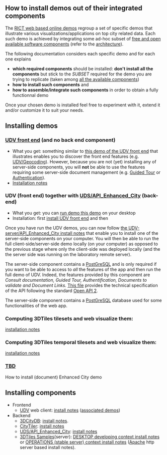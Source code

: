 ## How to install demos out of their integrated components<a name="top"></a>
The [RICT web based online demos](http://rict.liris.cnrs.fr/index.html) regroup a set of specific demos that illustrate various visualizations/applications on top city related data. Each such demo is achieved by integrating some ad-hoc subset of [free and open available software components](../Doc/Devel/Architecture/Components.md) (refer to the [architecture](../Doc/Devel/Architecture/Readme.md)).

The following documentation considers each specific demo and for each one explains
  - **which required components** should be installed: **don't install all the components** but stick to the _SUBSET_ required for the demo you are trying to replicate (taken among [all the available components](../Doc/Devel/Architecture/Components.md))
  - **how to install such components** and
  - **how to assemble/integrate such components** in order to obtain a fully functionnal demo

Once your chosen demo is installed feel free to experiment with it, extend it and/or customize it to suit your needs.

## Installing demos
### <a name="install-demo-udv-front-end"></a>[UDV front end](../Doc/Devel/Architecture/Components.md#ComponentUDV) (and no back end component)
 * What you get: something similar to [this demo of the UDV front end](http://rict.liris.cnrs.fr/UDVDemo/UDV/UDV-Core/examples/DemoFull/Demo.html) that illustrates enables you to discover the front end features (e.g. [UDV/Geocoding](../Doc/Devel/Architecture/Components.md#ComponentUDVGeocoding)). However, because you are not (yet) installing any of server-side components, you will **not** be able to use the features requiring some server-side document management (e.g. [Guided Tour](../Doc/Devel/Architecture/Components.md#ComponentUDVGuidedTour) or [Authentication](./Doc/Devel/Architecture/Components.md#ComponentUDVAuthentication)).
  * [Installation notes](https://github.com/MEPP-team/UDV/blob/master/install.md)
  
### UDV (front end) together with [UDS/API_Enhanced_City](../Doc/Devel/Architecture/Components.md#ComponentUDSAPIEnhancedCity) (back-end)
 * What you get: you can [run demo this demo](http://rict.liris.cnrs.fr/UDVDemo/UDV/UDV-Core/examples/DemoFull/Demo.html) on your desktop
 * Installation: first [install UDV front end](#install-demo-udv-front-end") and then 

Once you have run the UDV demos, you can now follow [the UDV-server/API_Enhanced_City install notes](https://github.com/MEPP-team/RICT/blob/master/Install.md#backend-udv-serverapi_enhanced_city-install-notes) that enable you to install one of the server-side components on your computer. 
You will then be able to run the full client-side/server-side demo locally (on your computer) as opposed to the previous stage where only the client-side was deployed locally (and the the server side was running on the laboratory remote server).

The server-side component contains a [PostGreSQL](https://en.wikipedia.org/wiki/PostgreSQL) and is only required if you want to be able to access to _all_ the features of the app and then run the full demo of UDV.
Indeed, the features provided by this component are _Consult documentation, Guided Tour, Authentification, Documents to validate and Document Links._ [This file](https://github.com/MEPP-team/UDV-server/blob/master/API_Enhanced_City/doc/OpenAPI2/swagger.yaml) provides the technical specification of the API following the standard [Open API 2](https://github.com/OAI/OpenAPI-Specification/blob/master/versions/2.0.md).

The server-side component contains a [PostGreSQL](https://en.wikipedia.org/wiki/PostgreSQL)  database used for some functionalities of the web app.

### Computing 3DTiles tilesets and web visualize them: 
[installation notes](Install/InstallDemo3dTilesLyonViewer.md)
### Computing 3DTiles **temporal** tilesets and web visualize them:
[installation notes](Install/InstallDemo3dTilesTemporalLyonViewer.md)
### [TBD](https://en.wikipedia.org/wiki/TBD_(disambiguation))
How to install (document) Enhanced City demo

## Installing components 
 * Frontend 
   - [UDV](../Doc/Devel/Architecture/Components.md#ComponentUDV) web client: [install notes](https://github.com/MEPP-team/UDV/blob/master/install.md) ([associated demos](http://rict.liris.cnrs.fr/UDVDemo-2/UDV/UDV-Core/))
 * Backend
   - [3DCityDB](../Doc/Devel/Architecture/Components.md#ComponentUDS3DCityDB): [install notes](Install3DCityDB.md#top).
   - [CityTiler](../Doc/Devel/Architecture/Components.md#ComponentUDSCityTiler): [install notes](https://github.com/MEPP-team/py3dtiles/blob/Tiler/Tilers/CityTiler/Install.md) 
   - [UDS/API_Enhanced_City](../Doc/Devel/Architecture/Components.md#ComponentUDSAPIEnhancedCity): [install notes](https://github.com/MEPP-team/UDV-server/blob/master/API_Enhanced_City/INSTALL.md) 
   - [3DTiles Samples](../Doc/Devel/Architecture/Components.md#Component3DTilesSamples)(server): [DESKTOP developing context install notes](Install3dTilesNodeBasedWebServer.md) or [OPERATIONS (stable server) context install notes](InstallDebianApacheServer.md) ([Apache](https://en.wikipedia.org/wiki/Apache_HTTP_Server) http server based install notes).

